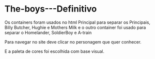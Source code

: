 # The-boys---Definitivo

Os containers foram usados no html Principal para separar os Principais, Billy Butcher, Hughie e Mothers Milk e o outro container foi usado para separar o Homelander, SoldierBoy e A-train

Para navegar no site deve clicar no personagem que quer conhecer.

E a paleta de cores foi escolhida com base visual.
